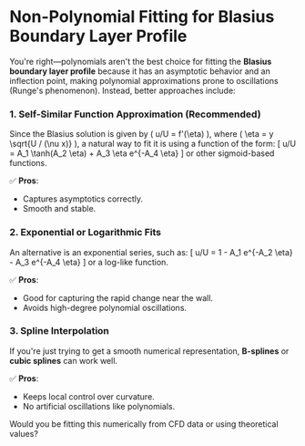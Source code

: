 # Non-Polynomial Fitting for Blasius Boundary Layer Profile

You're right—polynomials aren't the best choice for fitting the **Blasius boundary layer profile** because it has an asymptotic behavior and an inflection point, making polynomial approximations prone to oscillations (Runge's phenomenon). Instead, better approaches include:

### **1. Self-Similar Function Approximation (Recommended)**
Since the Blasius solution is given by \( u/U = f'(\eta) \), where \( \eta = y \sqrt{U / (\nu x)} \), a natural way to fit it is using a function of the form:
\[
u/U = A_1 \tanh(A_2 \eta) + A_3 \eta e^{-A_4 \eta}
\]
or other sigmoid-based functions.

✅ **Pros**: 
- Captures asymptotics correctly.
- Smooth and stable.

### **2. Exponential or Logarithmic Fits**
An alternative is an exponential series, such as:
\[
u/U = 1 - A_1 e^{-A_2 \eta} - A_3 e^{-A_4 \eta}
\]
or a log-like function.

✅ **Pros**: 
- Good for capturing the rapid change near the wall.
- Avoids high-degree polynomial oscillations.

### **3. Spline Interpolation**
If you're just trying to get a smooth numerical representation, **B-splines** or **cubic splines** can work well.

✅ **Pros**:
- Keeps local control over curvature.
- No artificial oscillations like polynomials.

Would you be fitting this numerically from CFD data or using theoretical values?
